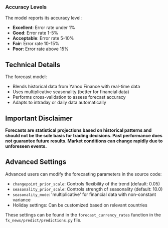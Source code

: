 ### Accuracy Levels

The model reports its accuracy level:
- **Excellent**: Error rate under 1%
- **Good**: Error rate 1-5%
- **Acceptable**: Error rate 5-10%
- **Fair**: Error rate 10-15%
- **Poor**: Error rate above 15%

## Technical Details

The forecast model:
- Blends historical data from Yahoo Finance with real-time data
- Uses multiplicative seasonality (better for financial data)
- Performs cross-validation to assess forecast accuracy
- Adapts to intraday or daily data automatically

## Important Disclaimer

**Forecasts are statistical projections based on historical patterns and should not be the sole basis for trading decisions. Past performance does not guarantee future results. Market conditions can change rapidly due to unforeseen events.**

## Advanced Settings

Advanced users can modify the forecasting parameters in the source code:
- `changepoint_prior_scale`: Controls flexibility of the trend (default: 0.05)
- `seasonality_prior_scale`: Controls strength of seasonality (default: 10.0)
- `seasonality_mode`: 'multiplicative' for financial data with non-constant variance
- Holiday settings: Can be customized based on relevant countries

These settings can be found in the `forecast_currency_rates` function in the `fx_news/predict/predictions.py` file.